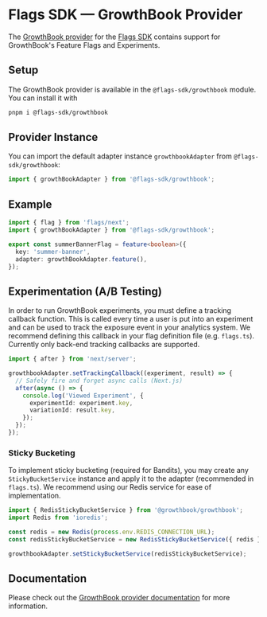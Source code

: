 # Flags SDK — GrowthBook Provider

The [GrowthBook provider](https://flags-sdk.dev/docs/api-reference/adapters/growthbook) for the [Flags SDK](https://flags-sdk.dev/) contains support for GrowthBook's Feature Flags and Experiments.

## Setup

The GrowthBook provider is available in the `@flags-sdk/growthbook` module. You can install it with

```bash
pnpm i @flags-sdk/growthbook
```

## Provider Instance

You can import the default adapter instance `growthbookAdapter` from `@flags-sdk/growthbook`:

```ts
import { growthBookAdapter } from '@flags-sdk/growthbook';
```

## Example

```ts
import { flag } from 'flags/next';
import { growthBookAdapter } from '@flags-sdk/growthbook';

export const summerBannerFlag = feature<boolean>({
  key: 'summer-banner',
  adapter: growthBookAdapter.feature(),
});
```

## Experimentation (A/B Testing)

In order to run GrowthBook experiments, you must define a tracking callback function. This is called every time a user is put into an experiment and can be used to track the exposure event in your analytics system. We recommend defining this callback in your flag definition file (e.g. `flags.ts`). Currently only back-end tracking callbacks are supported.

```ts
import { after } from 'next/server';

growthbookAdapter.setTrackingCallback((experiment, result) => {
  // Safely fire and forget async calls (Next.js)
  after(async () => {
    console.log('Viewed Experiment', {
      experimentId: experiment.key,
      variationId: result.key,
    });
  });
});
```

### Sticky Bucketing

To implement sticky bucketing (required for Bandits), you may create any `StickyBucketService` instance and apply it to the adapter (recommended in `flags.ts`). We recommend using our Redis service for ease of implementation.

```ts
import { RedisStickyBucketService } from '@growthbook/growthbook';
import Redis from 'ioredis';

const redis = new Redis(process.env.REDIS_CONNECTION_URL);
const redisStickyBucketService = new RedisStickyBucketService({ redis });

growthbookAdapter.setStickyBucketService(redisStickyBucketService);
```

## Documentation

Please check out the [GrowthBook provider documentation](https://flags-sdk.dev/docs/api-reference/adapters/growthbook) for more information.
